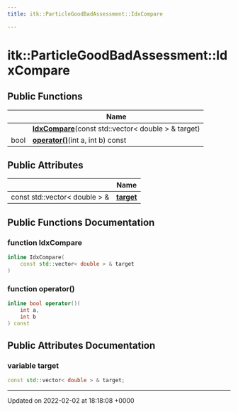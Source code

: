 ```yaml
---
title: itk::ParticleGoodBadAssessment::IdxCompare

---
```


# itk::ParticleGoodBadAssessment::IdxCompare





## Public Functions

|                | Name           |
| -------------- | -------------- |
| | **[IdxCompare](../Classes/structitk_1_1ParticleGoodBadAssessment_1_1IdxCompare.md#function-idxcompare)**(const std::vector< double > & target) |
| bool | **[operator()](../Classes/structitk_1_1ParticleGoodBadAssessment_1_1IdxCompare.md#function-operator())**(int a, int b) const |

## Public Attributes

|                | Name           |
| -------------- | -------------- |
| const std::vector< double > & | **[target](../Classes/structitk_1_1ParticleGoodBadAssessment_1_1IdxCompare.md#variable-target)**  |

## Public Functions Documentation

### function IdxCompare

```cpp
inline IdxCompare(
    const std::vector< double > & target
)
```


### function operator()

```cpp
inline bool operator()(
    int a,
    int b
) const
```


## Public Attributes Documentation

### variable target

```cpp
const std::vector< double > & target;
```


-------------------------------

Updated on 2022-02-02 at 18:18:08 +0000